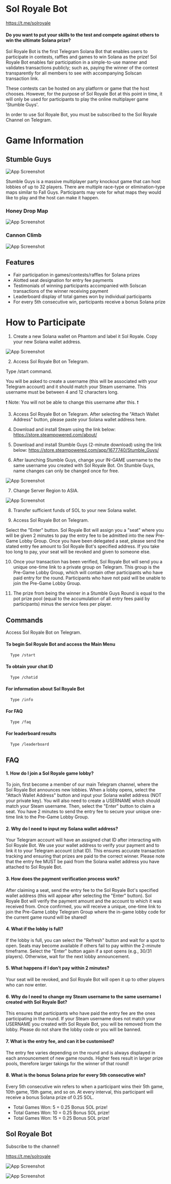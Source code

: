 
# Sol Royale Bot
https://t.me/solroyale

#### Do you want to put your skills to the test and compete against others to win the ultimate Solana prize?

Sol Royale Bot is the first Telegram Solana Bot that enables users to participate in contests, raffles and games to win Solana as the prize! Sol Royale Bot enables fair participation in a simple-to-use manner and validates transactions publicly; such as, paying the winner of the contest transparently for all members to see with accompanying Solscan transaction link.

These contests can be hosted on any platform or game that the host chooses. However, for the purpose of Sol Royale Bot at this point in time, it will only be used for participants to play the online multiplayer game 'Stumble Guys'.

In order to use Sol Royale Bot, you must be subscribed to the Sol Royale Channel on Telegram.



# Game Information

## Stumble Guys

![App Screenshot](https://live-assets.web.stumbleguys.com/cms/website_309b26b7bc.webp)

Stumble Guys is a massive multiplayer party knockout game that can host lobbies of up to 32 players. There are multiple race-type or elimination-type maps similar to Fall Guys. Participants may vote for what maps they would like to play and the host can make it happen.

### Honey Drop Map
![App Screenshot](https://pbs.twimg.com/ext_tw_video_thumb/1646195954079481866/pu/img/gh4JlwkQJ2uZ7BJs.jpg:large)

### Cannon Climb
![App Screenshot](https://static.filehorse.com/screenshots/games/stumble-guys-screenshot-01.png)



## Features

- Fair participation in games/contests/raffles for Solana prizes
- Alotted seat designation for entry fee payments
- Testimonials of winning participants accompanied with Solscan transactions of the winner receiving payment
- Leaderboard display of total games won by individual participants
- For every 5th consecutive win, participants receive a bonus Solana prize



# How to Participate

1. Create a new Solana wallet on Phantom and label it Sol Royale. Copy your new Solana wallet address.

![App Screenshot](https://i.gyazo.com/ef0fa5ee73633d9a96d1d7c8aaf15d09.gif)

2. Access Sol Royale Bot on Telegram.

Type /start command.

You will be asked to create a username (this will be associated with your Telegram account) and it should match your Steam username. This username must be between 4 and 12 characters long.

❗️ Note: You will not be able to change this username after this. ❗️

3. Access Sol Royale Bot on Telegram.
After selecting the "Attach Wallet Address" button, please paste your Solana wallet address here.

4. Download and install Steam using the link below:
https://store.steampowered.com/about/

5. Download and install Stumble Guys (2-minute download) using the link below:
https://store.steampowered.com/app/1677740/Stumble_Guys/

6. After launching Stumble Guys, change your IN-GAME username to the same username you created with Sol Royale Bot.
On Stumble Guys, name changes can only be changed once for free.

![App Screenshot](https://i.gyazo.com/afe169c8f2ceb4fb44e66a4b82f631c0.gif)

7. Change Server Region to ASIA.

![App Screenshot](https://i.gyazo.com/606588c3f30304ccd8ce422e120dba63.gif)

8. Transfer sufficient funds of SOL to your new Solana wallet.

9. Access Sol Royale Bot on Telegram.

Select the "Enter" button.
Sol Royale Bot will assign you a "seat" where you will be given 2 minutes to pay the entry fee to be admitted into the new Pre-Game Lobby Group. Once you have been delegated a seat, please send the stated entry fee amount to Sol Royale Bot's specified address. If you take too long to pay, your seat will be revoked and given to someone else.

10. Once your transaction has been verified, Sol Royale Bot will send you a unique one-time link to a private group on Telegram. This group is the Pre-Game Lobby Group, which will contain other participants who have paid entry for the round. Participants who have not paid will be unable to join the Pre-Game Lobby Group.

11. The prize from being the winner in a Stumble Guys Round is equal to the pot prize pool (equal to the accumulation of all entry fees paid by participants) minus the service fees per player.

## Commands

Access Sol Royale Bot on Telegram.


#### To begin Sol Royale Bot and access the Main Menu

```bash
  Type /start 
```

#### To obtain your chat ID

```bash
  Type /chatid
```

#### For information about Sol Royale Bot

```bash
  Type /info
```

#### For FAQ

```bash
  Type /faq
```

#### For leaderboard results 

```bash
  Type /leaderboard
```


## FAQ

#### 1. How do I join a Sol Royale game lobby?
To join, first become a member of our main Telegram channel, where the Sol Royale Bot announces new lobbies. When a lobby opens, select the "Attach Wallet Address" button and input your Solana wallet address (NOT your private key). You will also need to create a USERNAME which should match your Steam username. Then, select the "Enter" button to claim a seat. You have 2 minutes to send the entry fee to secure your unique one-time link to the Pre-Game Lobby Group.

#### 2. Why do I need to input my Solana wallet address? 
Your Telegram account will have an assigned chat ID after interacting with Sol Royale Bot. We use your wallet address to verify your payment and to link it to your Telegram account (chat ID). This ensures accurate transaction tracking and ensuring that prizes are paid to the correct winner. Please note that the entry fee MUST be paid from the Solana wallet address you have attached to Sol Royale Bot.

#### 3. How does the payment verification process work?
After claiming a seat, send the entry fee to the Sol Royale Bot's specified wallet address (this will appear after selecting the "Enter" button). Sol Royale Bot will verify the payment amount and the account to which it was received from. Once confirmed, you will receive a unique, one-time link to join the Pre-Game Lobby Telegram Group where the in-game lobby code for the current game round will be shared!

#### 4. What if the lobby is full?
If the lobby is full, you can select the "Refresh" button and wait for a spot to open. Seats may become available if others fail to pay within the 2-minute timeframe. Select the "Enter" button again if a spot opens (e.g., 30/31 players). Otherwise, wait for the next lobby announcement.

#### 5. What happens if I don’t pay within 2 minutes?
Your seat will be revoked, and Sol Royale Bot will open it up to other players who can now enter. 

#### 6. Why do I need to change my Steam username to the same username I created with Sol Royale Bot?
This ensures that participants who have paid the entry fee are the ones participating in the round. If your Steam username does not match your USERNAME you created with Sol Royale Bot, you will be removed from the lobby. Please do not share the lobby code or you will be banned. 

#### 7. What is the entry fee, and can it be customised?
The entry fee varies depending on the round and is always displayed in each announcement of new game rounds. Higher fees result in larger prize pools, therefore larger takings for the winner of that round!

#### 8. What is the bonus Solana prize for every 5th consecutive win?
Every 5th consecutive win refers to when a participant wins their 5th game, 10th game, 15th game, and so on. At every interval, this participant will receive a bonus Solana prize of 0.25 SOL.
- Total Games Won: 5 = 0.25 Bonus SOL prize!
- Total Games Won: 10 = 0.25 Bonus SOL prize!
- Total Games Won: 15 = 0.25 Bonus SOL prize!
## Sol Royale Bot

Subscribe to the channel!

https://t.me/solroyale

![App Screenshot](https://media.tenor.com/Hd7LXDBz6qkAAAAM/stumble-guys.gif)

![App Screenshot](https://media.tenor.com/u9exTGy3NcgAAAAM/stumble-guys-honey-drop.gif)